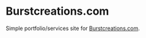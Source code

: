 Burstcreations.com
===================

Simple portfolio/services site for [Burstcreations.com][1].

[1]: http://burstcreations.com

